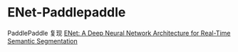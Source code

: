 # ENet-Paddlepaddle
PaddlePaddle 复现 [ENet: A Deep Neural Network Architecture for Real-Time Semantic Segmentation](https://arxiv.org/pdf/1606.02147.pdf)
